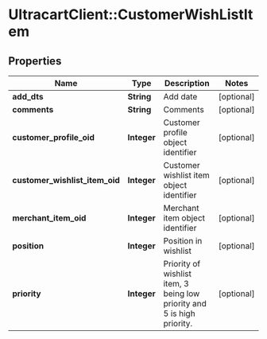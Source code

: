 # UltracartClient::CustomerWishListItem

## Properties
Name | Type | Description | Notes
------------ | ------------- | ------------- | -------------
**add_dts** | **String** | Add date | [optional] 
**comments** | **String** | Comments | [optional] 
**customer_profile_oid** | **Integer** | Customer profile object identifier | [optional] 
**customer_wishlist_item_oid** | **Integer** | Customer wishlist item object identifier | [optional] 
**merchant_item_oid** | **Integer** | Merchant item object identifier | [optional] 
**position** | **Integer** | Position in wishlist | [optional] 
**priority** | **Integer** | Priority of wishlist item, 3 being low priority and 5 is high priority. | [optional] 


